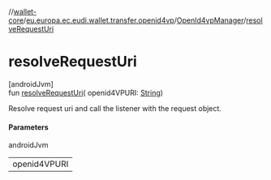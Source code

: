 //[wallet-core](../../../index.md)/[eu.europa.ec.eudi.wallet.transfer.openid4vp](../index.md)/[OpenId4vpManager](index.md)/[resolveRequestUri](resolve-request-uri.md)

# resolveRequestUri

[androidJvm]\
fun [resolveRequestUri](resolve-request-uri.md)(
openid4VPURI: [String](https://kotlinlang.org/api/latest/jvm/stdlib/kotlin/-string/index.html))

Resolve request uri and call the listener with the request object.

#### Parameters

androidJvm

|              |
|--------------|
| openid4VPURI |
